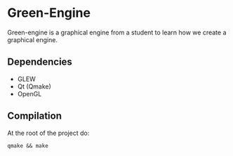 # Green-Engine

Green-engine is a graphical engine from a student to learn how we create a graphical engine.

## Dependencies
* GLEW
* Qt (Qmake)
* OpenGL

## Compilation
At the root of the project do:

```qmake && make```